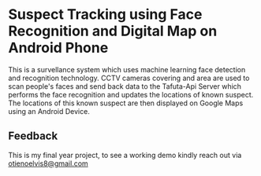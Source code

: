 # Suspect Tracking using Face Recognition and Digital Map on Android Phone

This is a survellance system which uses machine learning face detection and recognition technology. CCTV cameras covering and area are used to scan people's faces and send back data to the Tafuta-Api Server which performs the face recognition and updates the locations of known suspect.
The locations of this known suspect are then displayed on Google Maps using an Android Device.

## Feedback

This is my final year project, to see a working demo kindly reach out via otienoelvis8@gmail.com
